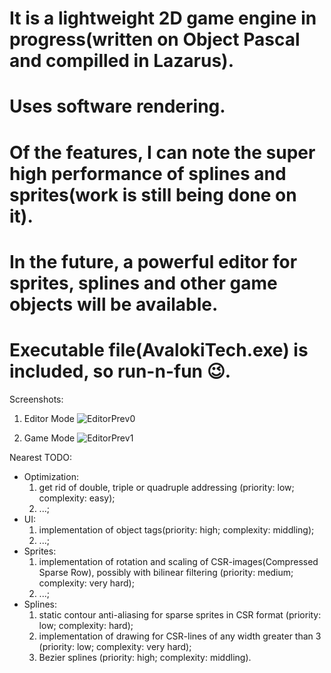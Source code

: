 
# It is a lightweight 2D game engine in progress(written on Object Pascal and compilled in Lazarus). 
# Uses software rendering. 
# Of the features, I can note the super high performance of splines and sprites(work is still being done on it). 
# In the future, a powerful editor for sprites, splines and other game objects will be available.
# Executable file(AvalokiTech.exe) is included, so run-n-fun 😉. 

Screenshots:
   1. Editor Mode
![EditorPrev0](https://github.com/OlegMathProg/AvalokiTech/assets/51221856/37fb093b-20bb-4781-a1e4-912f055c7324)

   2. Game Mode
![EditorPrev1](https://github.com/OlegMathProg/AvalokiTech/assets/51221856/f42ab85f-6de4-4b42-ae68-648af7c1677e)


Nearest TODO:
  - Optimization:
    1. get rid of double, triple or quadruple addressing (priority: low; complexity: easy);
    2. ...;
  - UI:
    1. implementation of object tags(priority: high; complexity: middling);
    2. ...;
  - Sprites:
    1. implementation of rotation and scaling of CSR-images(Compressed Sparse Row), possibly with bilinear filtering (priority: medium; complexity: very hard);
    2. ...;
  - Splines:
    1. static contour anti-aliasing for sparse sprites in CSR format (priority: low; complexity: hard);
    2. implementation of drawing for CSR-lines of any width greater than 3 (priority: low; complexity: very hard);
    3. Bezier splines (priority: high; complexity: middling).
